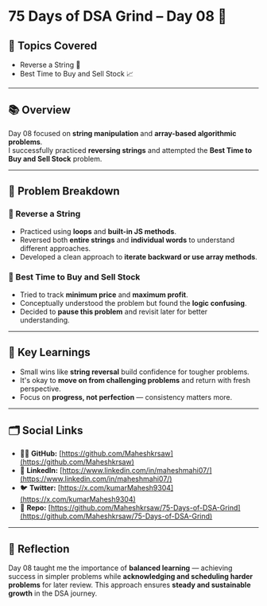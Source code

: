  # 75 Days of DSA Grind – Day 08 🚀  

## 🧠 Topics Covered  
- Reverse a String 🔁  
- Best Time to Buy and Sell Stock 📈  

---

## 📚 Overview  
Day 08 focused on **string manipulation** and **array-based algorithmic problems**.  
I successfully practiced **reversing strings** and attempted the **Best Time to Buy and Sell Stock** problem.  

---

## 🧩 Problem Breakdown  

### 🔹 Reverse a String  
- Practiced using **loops** and **built-in JS methods**.  
- Reversed both **entire strings** and **individual words** to understand different approaches.  
- Developed a clean approach to **iterate backward or use array methods**.  

### 🔹 Best Time to Buy and Sell Stock  
- Tried to track **minimum price** and **maximum profit**.  
- Conceptually understood the problem but found the **logic confusing**.  
- Decided to **pause this problem** and revisit later for better understanding.  

---

## 🌱 Key Learnings  
- Small wins like **string reversal** build confidence for tougher problems.  
- It's okay to **move on from challenging problems** and return with fresh perspective.  
- Focus on **progress, not perfection** — consistency matters more.  

---

## 🗂️ Social Links  
- 🧑‍💻 **GitHub:** [https://github.com/Maheshkrsaw](https://github.com/Maheshkrsaw)  
- 💼 **LinkedIn:** [https://www.linkedin.com/in/maheshmahi07/](https://www.linkedin.com/in/maheshmahi07/)  
- 🐦 **Twitter:** [https://x.com/kumarMahesh9304](https://x.com/kumarMahesh9304)  
- 📂 **Repo:** [https://github.com/Maheshkrsaw/75-Days-of-DSA-Grind](https://github.com/Maheshkrsaw/75-Days-of-DSA-Grind)  

---

## 🏁 Reflection  
Day 08 taught me the importance of **balanced learning** — achieving success in simpler problems while **acknowledging and scheduling harder problems** for later review. This approach ensures **steady and sustainable growth** in the DSA journey.  
